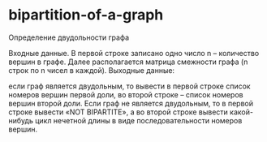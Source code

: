 # bipartition-of-a-graph
Определение двудольности графа

Входные данные.
 В первой строке записано одно число n – количество вершин в
графе. Далее располагается матрица смежности графа (n строк по n чисел в каждой).
Выходные данные: 

если граф является двудольным, то вывести в первой строке список
номеров вершин первой доли, во второй строке – список номеров вершин второй доли.
Если граф не является двудольным, то в первой строке вывести «NOT BIPARTITE», а
во второй строке вывести какой-нибудь цикл нечетной длины в виде последовательности
номеров вершин.
